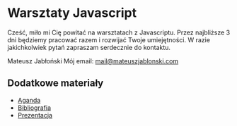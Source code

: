 # Warsztaty Javascript

Cześć, miło mi Cię powitać na warsztatach z Javascriptu. Przez najbliższe 3 dni będziemy pracować razem i rozwijać Twoje umiejętności. W razie jakichkolwiek pytań zapraszam serdecznie do kontaktu.

Mateusz Jabłoński
Mój email: mail@mateuszjablonski.com

## Dodatkowe materiały

- [Aganda](./materials/agenda.md)
- [Bibliografia](./materials/bibliography.md)
- [Prezentacja](./materials/presentation.pdf)
